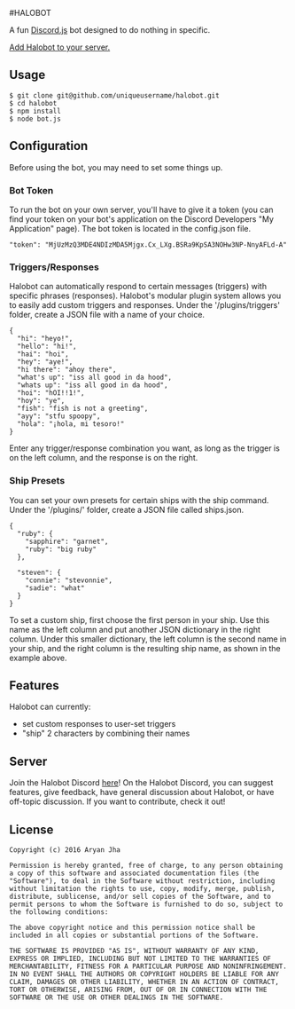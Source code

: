 #HALOBOT

A fun [Discord.js](https://discord.js.org/#/) bot designed to do nothing in specific.

[Add Halobot to your server.](https://discordapp.com/oauth2/authorize?client_id=249989082128711683&scope=bot)

## Usage

    $ git clone git@github.com/uniqueusername/halobot.git
    $ cd halobot
    $ npm install
    $ node bot.js

## Configuration

Before using the bot, you may need to set some things up.

### Bot Token

To run the bot on your own server, you'll have to give it a token (you can find your token on your bot's application on the Discord Developers "My Application" page).
The bot token is located in the config.json file.

    "token": "MjUzMzQ3MDE4NDIzMDA5Mjgx.Cx_LXg.BSRa9KpSA3NOHw3NP-NnyAFLd-A"

### Triggers/Responses

Halobot can automatically respond to certain messages (triggers) with specific phrases (responses). Halobot's modular plugin system allows you to easily add custom triggers and responses.
Under the '/plugins/triggers' folder, create a JSON file with a name of your choice.

    {
      "hi": "heyo!",
      "hello": "hi!",
      "hai": "hoi",
      "hey": "aye!",
      "hi there": "ahoy there",
      "what's up": "iss all good in da hood",
      "whats up": "iss all good in da hood",
      "hoi": "hOI!!1!",
      "hoy": "ye",
      "fish": "fish is not a greeting",
      "ayy": "stfu spoopy",
      "hola": "¡hola, mi tesoro!"
    }

Enter any trigger/response combination you want, as long as the trigger is on the left column, and the response is on the right.

### Ship Presets

You can set your own presets for certain ships with the ship command.
Under the '/plugins/' folder, create a JSON file called ships.json.

    {
      "ruby": {
        "sapphire": "garnet",
        "ruby": "big ruby"
      },

      "steven": {
        "connie": "stevonnie",
        "sadie": "what"
      }
    }

To set a custom ship, first choose the first person in your ship. Use this name as the left column and put another JSON dictionary in the right column. Under this smaller dictionary, the left column is the second name in your ship, and the right column is the resulting ship name, as shown in the example above.

## Features

Halobot can currently:
- set custom responses to user-set triggers
- "ship" 2 characters by combining their names

## Server

Join the Halobot Discord [here](https://discord.gg/dvnCCh7)!
On the Halobot Discord, you can suggest features, give feedback, have general discussion about Halobot, or have off-topic discussion.
If you want to contribute, check it out!

## License

    Copyright (c) 2016 Aryan Jha

    Permission is hereby granted, free of charge, to any person obtaining a copy of this software and associated documentation files (the "Software"), to deal in the Software without restriction, including without limitation the rights to use, copy, modify, merge, publish, distribute, sublicense, and/or sell copies of the Software, and to permit persons to whom the Software is furnished to do so, subject to the following conditions:

    The above copyright notice and this permission notice shall be included in all copies or substantial portions of the Software.

    THE SOFTWARE IS PROVIDED "AS IS", WITHOUT WARRANTY OF ANY KIND, EXPRESS OR IMPLIED, INCLUDING BUT NOT LIMITED TO THE WARRANTIES OF MERCHANTABILITY, FITNESS FOR A PARTICULAR PURPOSE AND NONINFRINGEMENT. IN NO EVENT SHALL THE AUTHORS OR COPYRIGHT HOLDERS BE LIABLE FOR ANY CLAIM, DAMAGES OR OTHER LIABILITY, WHETHER IN AN ACTION OF CONTRACT, TORT OR OTHERWISE, ARISING FROM, OUT OF OR IN CONNECTION WITH THE SOFTWARE OR THE USE OR OTHER DEALINGS IN THE SOFTWARE.

